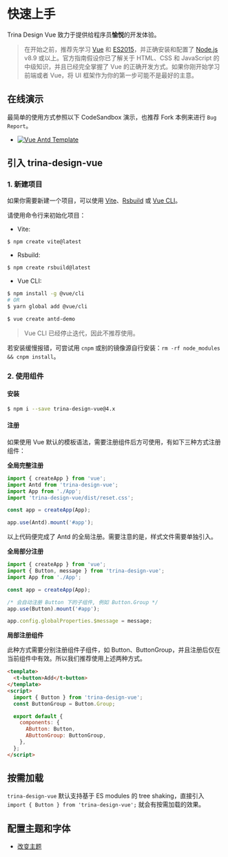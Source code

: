 # 快速上手

Trina Design Vue 致力于提供给程序员**愉悦**的开发体验。

> 在开始之前，推荐先学习 [Vue](https://www.vuejs.org/) 和 [ES2015](http://babeljs.io/docs/learn-es2015/)，并正确安装和配置了 [Node.js](https://nodejs.org/) v8.9 或以上。官方指南假设你已了解关于 HTML、CSS 和 JavaScript 的中级知识，并且已经完全掌握了 Vue 的正确开发方式。如果你刚开始学习前端或者 Vue，将 UI 框架作为你的第一步可能不是最好的主意。

## 在线演示

最简单的使用方式参照以下 CodeSandbox 演示，也推荐 Fork 本例来进行 `Bug Report`。

- [![Vue Antd Template](https://codesandbox.io/static/img/play-codesandbox.svg)](https://codesandbox.io/s/agitated-franklin-1w72v)

## 引入 trina-design-vue

### 1. 新建项目

如果你需要新建一个项目，可以使用 [Vite](https://github.com/vitejs/vite)、[Rsbuild](https://github.com/web-infra-dev/rsbuild) 或 [Vue CLI](https://github.com/vuejs/vue-cli)。

请使用命令行来初始化项目：

- Vite:

```bash
$ npm create vite@latest
```

- Rsbuild:

```bash
$ npm create rsbuild@latest
```

- Vue CLI:

```bash
$ npm install -g @vue/cli
# OR
$ yarn global add @vue/cli

$ vue create antd-demo
```

> Vue CLI 已经停止迭代，因此不推荐使用。

若安装缓慢报错，可尝试用 `cnpm` 或别的镜像源自行安装：`rm -rf node_modules && cnpm install`。

### 2. 使用组件

#### 安装

```bash
$ npm i --save trina-design-vue@4.x
```

#### 注册

如果使用 Vue 默认的模板语法，需要注册组件后方可使用，有如下三种方式注册组件：

**全局完整注册**

```jsx
import { createApp } from 'vue';
import Antd from 'trina-design-vue';
import App from './App';
import 'trina-design-vue/dist/reset.css';

const app = createApp(App);

app.use(Antd).mount('#app');
```

以上代码便完成了 Antd 的全局注册。需要注意的是，样式文件需要单独引入。

**全局部分注册**

```jsx
import { createApp } from 'vue';
import { Button, message } from 'trina-design-vue';
import App from './App';

const app = createApp(App);

/* 会自动注册 Button 下的子组件, 例如 Button.Group */
app.use(Button).mount('#app');

app.config.globalProperties.$message = message;
```

**局部注册组件**

此种方式需要分别注册组件子组件，如 Button、ButtonGroup，并且注册后仅在当前组件中有效。所以我们推荐使用上述两种方式。

```html
<template>
  <t-button>Add</t-button>
</template>
<script>
  import { Button } from 'trina-design-vue';
  const ButtonGroup = Button.Group;

  export default {
    components: {
      AButton: Button,
      AButtonGroup: ButtonGroup,
    },
  };
</script>
```

## 按需加载

`trina-design-vue` 默认支持基于 ES modules 的 tree shaking，直接引入 `import { Button } from 'trina-design-vue';` 就会有按需加载的效果。

## 配置主题和字体

- [改变主题](/docs/vue/customize-theme-cn)
